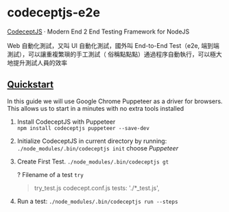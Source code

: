 # codeceptjs-e2e

[CodeceptJS](https://codecept.io/) · Modern End 2 End Testing Framework for NodeJS

Web 自動化測試，又叫 UI 自動化測試，國外叫 End-to-End Test（e2e, 端到端測試），可以讓重複繁瑣的手工測試（ 俗稱點點點）通過程序自動執行，可以極大地提升測試人員的效率  


## [Quickstart](https://codecept.io/quickstart) 

In this guide we will use Google Chrome Puppeteer as a driver for browsers. This allows us to start in a minutes with no extra tools installed

1. Install CodeceptJS with Puppeteer  
`npm install codeceptjs puppeteer --save-dev`  

2. Initialize CodeceptJS in current directory by running:
`./node_modules/.bin/codeceptjs init`   choose *Puppeteer*

3. Create First Test.
`./node_modules/.bin/codeceptjs gt`  

    ? Filename of a test `try`  
    > try_test.js  codecept.conf.js  tests: './*_test.js',  

4. Run a test:
`./node_modules/.bin/codeceptjs run --steps`  

